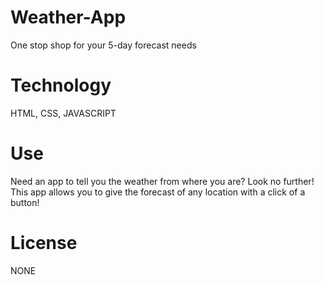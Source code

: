 # Weather-App
One stop shop for your 5-day forecast needs

# Technology 
HTML, CSS, JAVASCRIPT

# Use
Need an app to tell you the weather from where you are? Look no further! This app allows you to give the forecast of any location with a click of a button!

# License 
NONE


